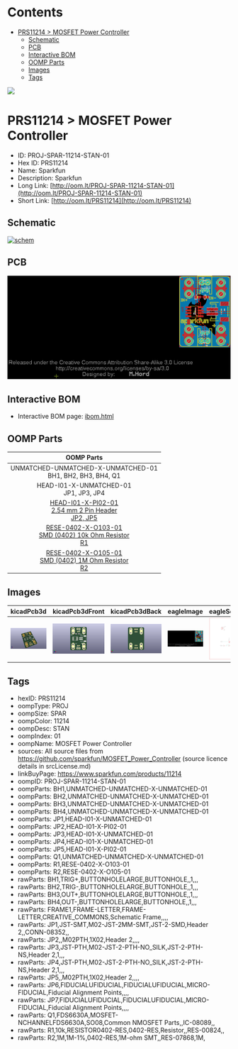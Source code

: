 



Contents
========

* [PRS11214 > MOSFET Power Controller](#prs11214--mosfet-power-controller)
	* [Schematic](#schematic)
	* [PCB](#pcb)
	* [Interactive BOM](#interactive-bom)
	* [OOMP Parts](#oomp-parts)
	* [Images](#images)
	* [Tags](#tags)
  
![][im]
# PRS11214 > MOSFET Power Controller

- ID: PROJ-SPAR-11214-STAN-01
- Hex ID: PRS11214
- Name: Sparkfun
- Description: Sparkfun
- Long Link: [http://oom.lt/PROJ-SPAR-11214-STAN-01](http://oom.lt/PROJ-SPAR-11214-STAN-01)
- Short Link: [http://oom.lt/PRS11214](http://oom.lt/PRS11214)

## Schematic
  
[![schem](eagleSchemImage.png)](eagleSchemImage.png)
## PCB
  
[![pcb](eagleImage.png)](eagleImage.png)
## Interactive BOM

- Interactive BOM page: [ibom.html](https://htmlpreview.github.io/?https://github.com/oomlout/oomlout_OOMP_projects/blob/main/PROJ-SPAR-11214-STAN-01/kicad/bom/ibom.html)

## OOMP Parts
  

|OOMP Parts|
| :---: |
|UNMATCHED-UNMATCHED-X-UNMATCHED-01<BR>BH1, BH2, BH3, BH4, Q1|
|HEAD-I01-X-UNMATCHED-01<BR>JP1, JP3, JP4|
|[HEAD-I01-X-PI02-01<br> 2.54 mm 2 Pin Header<br> JP2, JP5](https://github.com/oomlout/oomlout_OOMP_parts/tree/main/HEAD-I01-X-PI02-01/)|
|[RESE-0402-X-O103-01<br> SMD (0402) 10k Ohm Resistor<br> R1](https://github.com/oomlout/oomlout_OOMP_parts/tree/main/RESE-0402-X-O103-01/)|
|[RESE-0402-X-O105-01<br> SMD (0402) 1M Ohm Resistor<br> R2](https://github.com/oomlout/oomlout_OOMP_parts/tree/main/RESE-0402-X-O105-01/)|

## Images
  
  

|kicadPcb3d|kicadPcb3dFront|kicadPcb3dBack|eagleImage|eagleSchemImage|
| :---: | :---: | :---: | :---: | :---: |
|[![kicadPcb3d](kicadPcb3d_140.png)](kicadPcb3d.png)|[![kicadPcb3dFront](kicadPcb3dFront_140.png)](kicadPcb3dFront.png)|[![kicadPcb3dBack](kicadPcb3dBack_140.png)](kicadPcb3dBack.png)|[![eagleImage](eagleImage_140.png)](eagleImage.png)|[![eagleSchemImage](eagleSchemImage_140.png)](eagleSchemImage.png)|

## Tags

- hexID: PRS11214
- oompType: PROJ
- oompSize: SPAR
- oompColor: 11214
- oompDesc: STAN
- oompIndex: 01
- oompName: MOSFET Power Controller
- sources: All source files from https://github.com/sparkfun/MOSFET_Power_Controller (source licence details in srcLicense.md)
- linkBuyPage: https://www.sparkfun.com/products/11214
- oompID: PROJ-SPAR-11214-STAN-01
- oompParts: BH1,UNMATCHED-UNMATCHED-X-UNMATCHED-01
- oompParts: BH2,UNMATCHED-UNMATCHED-X-UNMATCHED-01
- oompParts: BH3,UNMATCHED-UNMATCHED-X-UNMATCHED-01
- oompParts: BH4,UNMATCHED-UNMATCHED-X-UNMATCHED-01
- oompParts: JP1,HEAD-I01-X-UNMATCHED-01
- oompParts: JP2,HEAD-I01-X-PI02-01
- oompParts: JP3,HEAD-I01-X-UNMATCHED-01
- oompParts: JP4,HEAD-I01-X-UNMATCHED-01
- oompParts: JP5,HEAD-I01-X-PI02-01
- oompParts: Q1,UNMATCHED-UNMATCHED-X-UNMATCHED-01
- oompParts: R1,RESE-0402-X-O103-01
- oompParts: R2,RESE-0402-X-O105-01
- rawParts: BH1,TRIG+,BUTTONHOLELARGE,BUTTONHOLE,,1,,,
- rawParts: BH2,TRIG-,BUTTONHOLELARGE,BUTTONHOLE,,1,,,
- rawParts: BH3,OUT+,BUTTONHOLELARGE,BUTTONHOLE,,1,,,
- rawParts: BH4,OUT-,BUTTONHOLELARGE,BUTTONHOLE,,1,,,
- rawParts: FRAME1,FRAME-LETTER,FRAME-LETTER,CREATIVE_COMMONS,Schematic Frame,,,,
- rawParts: JP1,JST-SMT,M02-JST-2MM-SMT,JST-2-SMD,Header 2,,CONN-08352,,
- rawParts: JP2,,M02PTH,1X02,Header 2,,,,
- rawParts: JP3,JST-PTH,M02-JST-2-PTH-NO_SILK,JST-2-PTH-NS,Header 2,1,,,
- rawParts: JP4,JST-PTH,M02-JST-2-PTH-NO_SILK,JST-2-PTH-NS,Header 2,1,,,
- rawParts: JP5,,M02PTH,1X02,Header 2,,,,
- rawParts: JP6,FIDUCIALUFIDUCIAL,FIDUCIALUFIDUCIAL,MICRO-FIDUCIAL,Fiducial Alignment Points,,,,
- rawParts: JP7,FIDUCIALUFIDUCIAL,FIDUCIALUFIDUCIAL,MICRO-FIDUCIAL,Fiducial Alignment Points,,,,
- rawParts: Q1,FDS6630A,MOSFET-NCHANNELFDS6630A,SO08,Common NMOSFET Parts,,IC-08089,,
- rawParts: R1,10k,RESISTOR0402-RES,0402-RES,Resistor,,RES-00824,,
- rawParts: R2,1M,1M-1%,0402-RES,1M-ohm SMT,,RES-07868,1M,



[im]: kicadPcb3d_450.png
